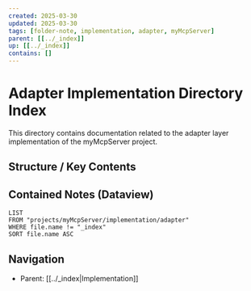 ```yaml
---
created: 2025-03-30
updated: 2025-03-30
tags: [folder-note, implementation, adapter, myMcpServer]
parent: [[../_index]]
up: [[../_index]]
contains: []
---
```


# Adapter Implementation Directory Index

This directory contains documentation related to the adapter layer implementation of the myMcpServer project.

## Structure / Key Contents

<!-- List important files once they are created -->

## Contained Notes (Dataview)

```dataview
LIST
FROM "projects/myMcpServer/implementation/adapter"
WHERE file.name != "_index"
SORT file.name ASC
```

## Navigation

- Parent: [[../_index|Implementation]]
